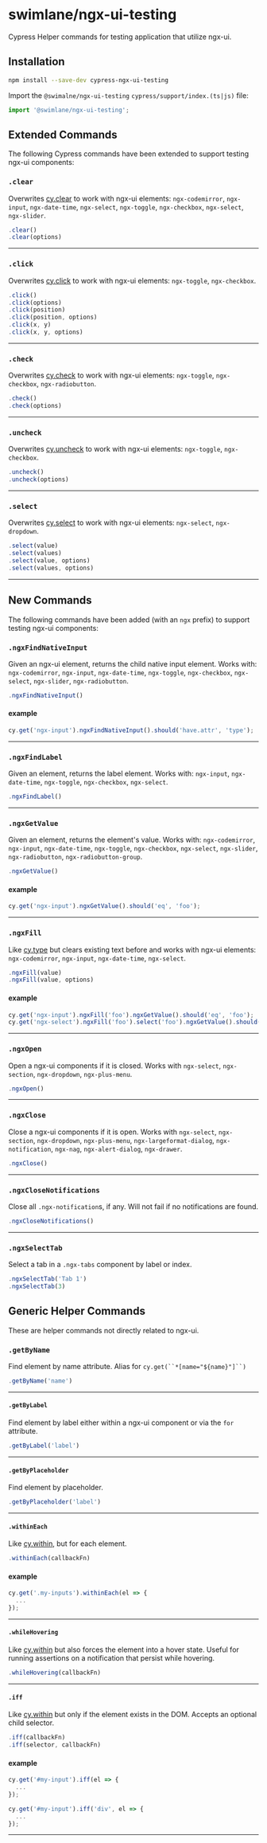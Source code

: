 # swimlane/ngx-ui-testing

Cypress Helper commands for testing application that utilize ngx-ui.

## Installation

```sh
npm install --save-dev cypress-ngx-ui-testing
```

Import the `@swimalne/ngx-ui-testing` `cypress/support/index.(ts|js)` file:

```ts
import '@swimlane/ngx-ui-testing';
```

## Extended Commands

The following Cypress commands have been extended to support testing ngx-ui components:

### `.clear`

Overwrites [cy.clear](https://docs.cypress.io/api/commands/clear) to work with ngx-ui elements: `ngx-codemirror`, `ngx-input`, `ngx-date-time`, `ngx-select`, `ngx-toggle`, `ngx-checkbox`, `ngx-select`, `ngx-slider`.

```ts
.clear()
.clear(options)
```

---

### `.click`

Overwrites [cy.click](https://docs.cypress.io/api/commands/click) to work with ngx-ui elements: `ngx-toggle`, `ngx-checkbox`.

```ts
.click()
.click(options)
.click(position)
.click(position, options)
.click(x, y)
.click(x, y, options)
```

---

### `.check`

Overwrites [cy.check](https://docs.cypress.io/api/commands/check) to work with ngx-ui elements: `ngx-toggle`, `ngx-checkbox`, `ngx-radiobutton`.

```ts
.check()
.check(options)
```

---

### `.uncheck`

Overwrites [cy.uncheck](https://docs.cypress.io/api/commands/uncheck) to work with ngx-ui elements: `ngx-toggle`, `ngx-checkbox`.

```ts
.uncheck()
.uncheck(options)
```

---

### `.select`

Overwrites [cy.select](https://docs.cypress.io/api/commands/select) to work with ngx-ui elements: `ngx-select`, `ngx-dropdown`.

```ts
.select(value)
.select(values)
.select(value, options)
.select(values, options)
```

---

## New Commands

The following commands have been added (with an `ngx` prefix) to support testing ngx-ui components:

### `.ngxFindNativeInput`

Given an ngx-ui element, returns the child native input element. Works with: `ngx-codemirror`, `ngx-input`, `ngx-date-time`, `ngx-toggle`, `ngx-checkbox`, `ngx-select`, `ngx-slider`, `ngx-radiobutton`.

```ts
.ngxFindNativeInput()
```

#### example

```ts
cy.get('ngx-input').ngxFindNativeInput().should('have.attr', 'type');
```

---

### `.ngxFindLabel`

Given an element, returns the label element. Works with: `ngx-input`, `ngx-date-time`, `ngx-toggle`, `ngx-checkbox`, `ngx-select`.

```ts
.ngxFindLabel()
```

---

### `.ngxGetValue`

Given an element, returns the element's value. Works with: `ngx-codemirror`, `ngx-input`, `ngx-date-time`, `ngx-toggle`, `ngx-checkbox`, `ngx-select`, `ngx-slider`, `ngx-radiobutton`, `ngx-radiobutton-group`.

```ts
.ngxGetValue()
```

#### example

```ts
cy.get('ngx-input').ngxGetValue().should('eq', 'foo');
```

---

### `.ngxFill`

Like [cy.type](https://docs.cypress.io/api/commands/type) but clears existing text before and works with ngx-ui elements: `ngx-codemirror`, `ngx-input`, `ngx-date-time`, `ngx-select`.

```ts
.ngxFill(value)
.ngxFill(value, options)
```

#### example

```ts
cy.get('ngx-input').ngxFill('foo').ngxGetValue().should('eq', 'foo');
cy.get('ngx-select').ngxFill('foo').select('foo').ngxGetValue().should('eq', 'foo');
```

---

### `.ngxOpen`

Open a ngx-ui components if it is closed. Works with `ngx-select`, `ngx-section`, `ngx-dropdown`, `ngx-plus-menu`.

```ts
.ngxOpen()
```

---

### `.ngxClose`

Close a ngx-ui components if it is open. Works with `ngx-select`, `ngx-section`, `ngx-dropdown`, `ngx-plus-menu`, `ngx-largeformat-dialog`, `ngx-notification`, `ngx-nag`, `ngx-alert-dialog`, `ngx-drawer`.

```ts
.ngxClose()
```

---

### `.ngxCloseNotifications`

Close all `.ngx-notification`s, if any. Will not fail if no notifications are found.

```ts
.ngxCloseNotifications()
```

---

### `.ngxSelectTab`

Select a tab in a `.ngx-tabs` component by label or index.

```ts
.ngxSelectTab('Tab 1')
.ngxSelectTab(3)
```

## Generic Helper Commands

These are helper commands not directly related to ngx-ui.

### `.getByName`

Find element by name attribute. Alias for ` cy.get(``*[name="${name}"]``) `

```ts
.getByName('name')
```

---

#### `.getByLabel`

Find element by label either within a ngx-ui component or via the `for` attribute.

```ts
.getByLabel('label')
```

---

#### `.getByPlaceholder`

Find element by placeholder.

```ts
.getByPlaceholder('label')
```

---

#### `.withinEach`

Like [cy.within](https://docs.cypress.io/api/commands/within), but for each element.

```ts
.withinEach(callbackFn)
```

#### example

```ts
cy.get('.my-inputs').withinEach(el => {
  ...
});
```

---

#### `.whileHovering`

Like [cy.within](https://docs.cypress.io/api/commands/within) but also forces the element into a hover state. Useful for running assertions on a notification that persist while hovering.

```ts
.whileHovering(callbackFn)
```

---

#### `.iff`

Like [cy.within](https://docs.cypress.io/api/commands/within) but only if the element exists in the DOM. Accepts an optional child selector.

```ts
.iff(callbackFn)
.iff(selector, callbackFn)
```

#### example

```ts
cy.get('#my-input').iff(el => {
  ...
});

cy.get('#my-input').iff('div', el => {
  ...
});
```

---
